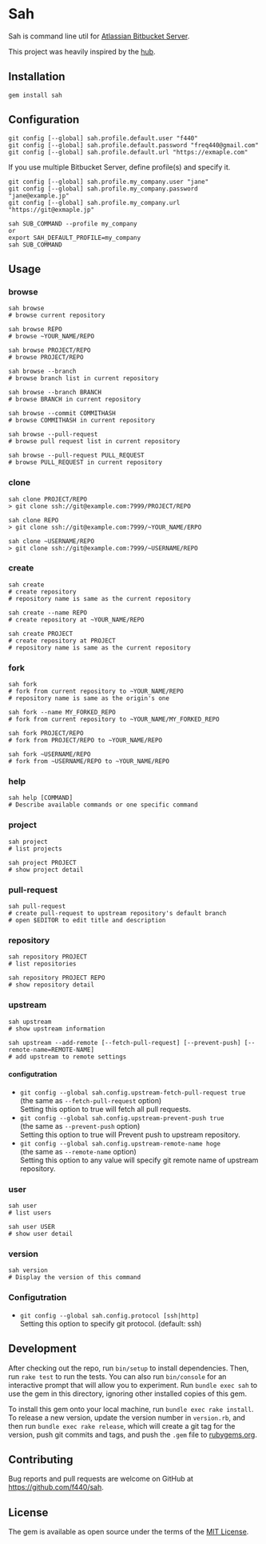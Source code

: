 # Sah

Sah is command line util for [Atlassian Bitbucket Server](https://www.atlassian.com/software/bitbucket/server).

This project was heavily inspired by the [hub](https://hub.github.com/).

## Installation

    gem install sah

## Configuration

    git config [--global] sah.profile.default.user "f440"
    git config [--global] sah.profile.default.password "freq440@gmail.com"
    git config [--global] sah.profile.default.url "https://exmaple.com"

If you use multiple Bitbucket Server, define profile(s) and specify it.

    git config [--global] sah.profile.my_company.user "jane"
    git config [--global] sah.profile.my_company.password "jane@example.jp"
    git config [--global] sah.profile.my_company.url "https://git@exmaple.jp"

    sah SUB_COMMAND --profile my_company
    or
    export SAH_DEFAULT_PROFILE=my_company
    sah SUB_COMMAND

## Usage

### browse

    sah browse
    # browse current repository

    sah browse REPO
    # browse ~YOUR_NAME/REPO

    sah browse PROJECT/REPO
    # browse PROJECT/REPO

    sah browse --branch
    # browse branch list in current repository

    sah browse --branch BRANCH
    # browse BRANCH in current repository

    sah browse --commit COMMITHASH
    # browse COMMITHASH in current repository

    sah browse --pull-request
    # browse pull request list in current repository

    sah browse --pull-request PULL_REQUEST
    # browse PULL_REQUEST in current repository

### clone

    sah clone PROJECT/REPO
    > git clone ssh://git@example.com:7999/PROJECT/REPO

    sah clone REPO
    > git clone ssh://git@example.com:7999/~YOUR_NAME/ERPO

    sah clone ~USERNAME/REPO
    > git clone ssh://git@example.com:7999/~USERNAME/REPO

### create

    sah create
    # create repository
    # repository name is same as the current repository

    sah create --name REPO
    # create repository at ~YOUR_NAME/REPO

    sah create PROJECT
    # create repository at PROJECT
    # repository name is same as the current repository

### fork

    sah fork
    # fork from current repository to ~YOUR_NAME/REPO
    # repository name is same as the origin's one

    sah fork --name MY_FORKED_REPO
    # fork from current repository to ~YOUR_NAME/MY_FORKED_REPO

    sah fork PROJECT/REPO
    # fork from PROJECT/REPO to ~YOUR_NAME/REPO

    sah fork ~USERNAME/REPO
    # fork from ~USERNAME/REPO to ~YOUR_NAME/REPO

### help

    sah help [COMMAND]
    # Describe available commands or one specific command

### project

    sah project
    # list projects

    sah project PROJECT
    # show project detail

### pull-request

    sah pull-request
    # create pull-request to upstream repository's default branch
    # open $EDITOR to edit title and description

### repository

    sah repository PROJECT
    # list repositories

    sah repository PROJECT REPO
    # show repository detail

### upstream

    sah upstream
    # show upstream information

    sah upstream --add-remote [--fetch-pull-request] [--prevent-push] [--remote-name=REMOTE-NAME]
    # add upstream to remote settings

#### configutration

- `git config --global sah.config.upstream-fetch-pull-request true`  
  (the same as `--fetch-pull-request` option)  
  Setting this option to true will fetch all pull requests.
- `git config --global sah.config.upstream-prevent-push true`  
  (the same as `--prevent-push` option)  
  Setting this option to true will Prevent push to upstream repository.
- `git config --global sah.config.upstream-remote-name hoge`  
  (the same as `--remote-name` option)  
  Setting this option to any value will specify git remote name of upstream repository.

### user

    sah user
    # list users

    sah user USER
    # show user detail

### version

    sah version
    # Display the version of this command

### Configutration

- `git config --global sah.config.protocol [ssh|http]`  
  Setting this option to specify git protocol. (default: ssh)

## Development

After checking out the repo, run `bin/setup` to install dependencies. Then, run `rake test` to run the tests. You can also run `bin/console` for an interactive prompt that will allow you to experiment. Run `bundle exec sah` to use the gem in this directory, ignoring other installed copies of this gem.

To install this gem onto your local machine, run `bundle exec rake install`. To release a new version, update the version number in `version.rb`, and then run `bundle exec rake release`, which will create a git tag for the version, push git commits and tags, and push the `.gem` file to [rubygems.org](https://rubygems.org).

## Contributing

Bug reports and pull requests are welcome on GitHub at https://github.com/f440/sah.

## License

The gem is available as open source under the terms of the [MIT License](http://opensource.org/licenses/MIT).


